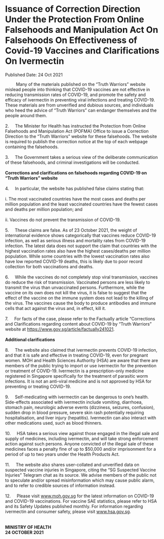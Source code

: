 <html>
    <meta http-equiv="Content-Type" content="text/html; charset=utf-8"/>
    <meta charset="utf-8"/>
    <title>Issuance of Correction Direction Under the Protection From Online Falsehoods and Manipulation Act On Falsehoods On Effectiveness of Covid-19 Vaccines and Clarifications On Ivermectin</title>
    <body><h1>Issuance of Correction Direction Under the Protection From Online Falsehoods and Manipulation Act On Falsehoods On Effectiveness of Covid-19 Vaccines and Clarifications On Ivermectin</h1>
    <p>Published Date: 24 Oct 2021</p> &nbsp; &nbsp; &nbsp; &nbsp; &nbsp;Many of the materials published on the “Truth Warriors” website mislead people into thinking that COVID-19 vaccines are not effective in reducing transmission rates of COVID-19, and promote the safety and efficacy of ivermectin in preventing viral infections and treating COVID-19. These materials are from unverified and dubious sources, and individuals who heed the advice of “Truth Warriors” can endanger themselves and the people around them.<br><br>2.&nbsp; &nbsp; &nbsp;The Minister for Health has instructed the Protection from Online Falsehoods and Manipulation Act (POFMA) Office to issue a Correction Direction to the “Truth Warriors” website for these falsehoods. The website is required to publish the correction notice at the top of each webpage containing the falsehoods.&nbsp;<br><br>3.&nbsp; &nbsp; &nbsp;The Government takes a serious view of the deliberate communication of these falsehoods, and criminal investigations will be conducted.<br><br><strong>Corrections and clarifications on falsehoods regarding COVID-19 on “Truth Warriors” website<br></strong><br>4.&nbsp; &nbsp; &nbsp;In particular, the website has published false claims stating that:<br><br>i. The most vaccinated countries have the most cases and deaths per million population and the least vaccinated countries have the fewest cases and deaths per million population; and&nbsp;<br><br>ii. Vaccines do not prevent the transmission of COVID-19.<br><br>5.&nbsp; &nbsp; &nbsp;These claims are false. As of 23 October 2021, the weight of international evidence shows categorically that vaccines reduce COVID-19 infection, as well as serious illness and mortality rates from COVID-19 infection. The latest data does not support the claim that countries with the highest vaccination rates also have the highest cases/deaths per million population. While some countries with the lowest vaccination rates also have low reported COVID-19 deaths, this is likely due to poor record collection for both vaccinations and deaths.<br><br>6.&nbsp; &nbsp; &nbsp;While the vaccines do not completely stop viral transmission, vaccines do reduce the risk of transmission. Vaccinated persons are less likely to transmit the virus than unvaccinated persons. Furthermore, while the vaccine on its own does not kill the virus, it is false to suggest that the effect of the vaccine on the immune system does not lead to the killing of the virus. The vaccines cause the body to produce antibodies and immune cells that act against the virus and, in effect, kill it.<br>&nbsp;<br>7.&nbsp; &nbsp; &nbsp;For facts of the case, please refer to the Factually article “Corrections and Clarifications regarding content about COVID-19 by “Truth Warriors” website at <a href="https://www.gov.sg/article/factually241021" title="" class="" target="">https://www.gov.sg/article/factually241021</a>.<br><br><strong>Additional clarifications&nbsp;</strong><br><br>8.&nbsp; &nbsp; &nbsp;The website also claimed that ivermectin prevents COVID-19 infection, and that it is safe and effective in treating COVID-19, even for pregnant women. MOH and Health Sciences Authority (HSA) are aware that there are members of the public trying to import or use ivermectin for the prevention or treatment of COVID-19. Ivermectin is a prescription-only medicine registered in Singapore specifically for the treatment of parasitic worm infections. It is not an anti-viral medicine and is not approved by HSA for preventing or treating COVID-19.&nbsp;<br><br>9.&nbsp; &nbsp; &nbsp;Self-medicating with ivermectin can be dangerous to one’s health. Side-effects associated with ivermectin include vomiting, diarrhoea, stomach pain, neurologic adverse events (dizziness, seizures, confusion), sudden drop in blood pressure, severe skin rash potentially requiring hospitalisation, and liver injury (hepatitis). Ivermectin can also interact with other medications used, such as blood thinners.<br><br>10.&nbsp; &nbsp; &nbsp;HSA takes a serious view against those engaged in the illegal sale and supply of medicines, including ivermectin, and will take strong enforcement action against such persons. Anyone convicted of the illegal sale of these medicines faces a penalty fine of up to $50,000 and/or imprisonment for a period of up to two years under the Health Products Act.<br><br>11.&nbsp; &nbsp; &nbsp;The website also shares user-collated and unverified data on suspected vaccine injuries in Singapore, citing the “SG Suspected Vaccine Injuries” Telegram chat as its source. We advise members of the public not to speculate and/or spread misinformation which may cause public alarm, and to refer to credible sources of information instead.<br><br>12.&nbsp; &nbsp; &nbsp;Please visit <a href="http://www.moh.gov.sg" title="" class="" target="">www.moh.gov.sg</a>&nbsp;for the latest information on COVID-19 and COVID-19 vaccinations. For vaccine SAE statistics, please refer to HSA and its Safety Updates published monthly. For information regarding ivermectin and consumer safety, please visit <a href="http://www.hsa.gov.sg" title="" class="" target="">www.hsa.gov.sg</a>.<br><br><br><strong>MINISTRY OF HEALTH&nbsp;<br>24 OCTOBER 2021</strong></body>
</html>